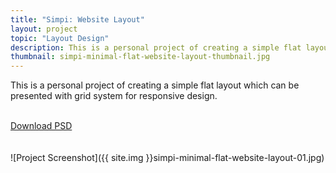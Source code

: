 ```yaml
---
title: "Simpi: Website Layout"
layout: project
topic: "Layout Design"
description: This is a personal project of creating a simple flat layout which can be presented with grid system for responsive design.
thumbnail: simpi-minimal-flat-website-layout-thumbnail.jpg
---
```

This is a personal project of creating a simple flat layout which can be presented with grid system for responsive design.
<br><br>
<div class="text-center">
    <a href="http://bit.ly/1DZKREH" class="primary-button" target="_blank">Download PSD</a>
</div>
<br><br>
![Project Screenshot]({{ site.img }}simpi-minimal-flat-website-layout-01.jpg)